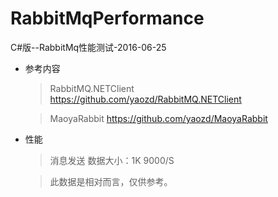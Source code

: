 # RabbitMqPerformance
C#版--RabbitMq性能测试-2016-06-25
* 参考内容
  
    > RabbitMQ.NETClient
    > https://github.com/yaozd/RabbitMQ.NETClient
    
    > MaoyaRabbit
    >https://github.com/yaozd/MaoyaRabbit

* 性能
  
    > 消息发送
    > 数据大小：1K
    > 9000/S
    
    >此数据是相对而言，仅供参考。


